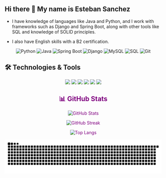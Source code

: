 ## Hi there 👋 My name is Esteban Sanchez

<div align="left">
  
  - I have knowledge of languages like Java and Python, and I work with frameworks such as Django and Spring Boot, along with other tools like SQL and knowledge of SOLID
  principles.  
  
  - I also have English skills with a B2 certification.
  
</div>

<div align="center">
  
  ![Python](https://img.shields.io/badge/Python-3776AB?style=for-the-badge&logo=python&logoColor=white)
  ![Java](https://img.shields.io/badge/Java-007396?style=for-the-badge&logo=java&logoColor=white)
  ![Spring Boot](https://img.shields.io/badge/Spring%20Boot-6DB33F?style=for-the-badge&logo=springboot&logoColor=white)
  ![Django](https://img.shields.io/badge/Django-092E20?style=for-the-badge&logo=django&logoColor=white)
  ![MySQL](https://img.shields.io/badge/MySQL-4479A1?style=for-the-badge&logo=mysql&logoColor=white)
  ![SQL](https://img.shields.io/badge/SQL-003B57?style=for-the-badge&logo=sqlite&logoColor=white)
  ![Git](https://img.shields.io/badge/Git-F05032?style=for-the-badge&logo=git&logoColor=white)
  
  
</div>

## 🛠️ Technologies & Tools

<div align="center">
  <img src="https://img.shields.io/badge/Code-Java-informational?style=flat&logo=java&logoColor=white&color=purple"/>
  <img src="https://img.shields.io/badge/Framework-SpringBoot-informational?style=flat&logo=spring&logoColor=white&color=purple"/>
  <img src="https://img.shields.io/badge/Database-MySQL-informational?style=flat&logo=mysql&logoColor=white&color=purple"/>
  <img src="https://img.shields.io/badge/Tool-Git-informational?style=flat&logo=git&logoColor=white&color=purple"/>
  <img src="https://img.shields.io/badge/Scripting-Python-informational?style=flat&logo=python&logoColor=white&color=purple"/>
  <img src="https://img.shields.io/badge/Skill-WebScraping-informational?style=flat&logo=selenium&logoColor=white&color=purple"/>
</div>


<div align="center">
  
  <span style="color: purple;">
  
  ## 📊 GitHub Stats</span>

  ![GitHub Stats](https://github-readme-stats.vercel.app/api?username=EddSanchezz&show_icons=true&theme=tokyonight&hide_border=true)
  
  ![GitHub Streak](https://streak-stats.demolab.com/?user=EddSanchezz&theme=tokyonight&hide_border=true)
  
  ![Top Langs](https://github-readme-stats.vercel.app/api/top-langs/?username=EddSanchezz&layout=compact&theme=tokyonight&hide_border=true)
  
  ![snake gif](https://github.com/EddSanchezz/EddSanchezz/blob/output/github-snake-dark.svg)
  
</div>






